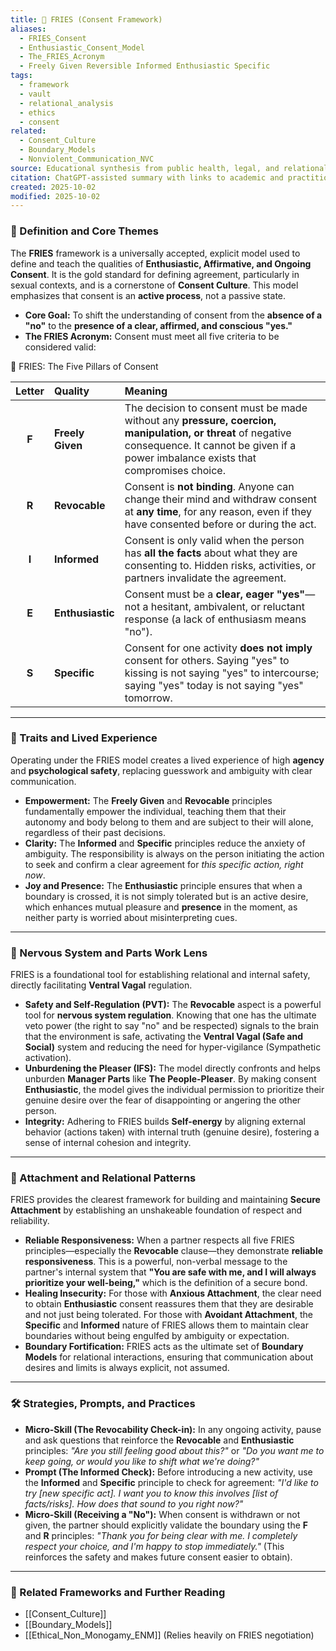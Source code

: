 ```yaml
---
title: 🍟 FRIES (Consent Framework)
aliases:
  - FRIES_Consent
  - Enthusiastic_Consent_Model
  - The_FRIES_Acronym
  - Freely Given Reversible Informed Enthusiastic Specific
tags:
  - framework
  - vault
  - relational_analysis
  - ethics
  - consent
related:
  - Consent_Culture
  - Boundary_Models
  - Nonviolent_Communication_NVC
source: Educational synthesis from public health, legal, and relational sources
citation: ChatGPT-assisted summary with links to academic and practitioner materials
created: 2025-10-02
modified: 2025-10-02
---
```


<!-- @format -->

### 🧩 Definition and Core Themes

The **FRIES** framework is a universally accepted, explicit model used to define and teach the qualities of **Enthusiastic, Affirmative, and Ongoing Consent**. It is the gold standard for defining agreement, particularly in sexual contexts, and is a cornerstone of **Consent Culture**. This model emphasizes that consent is an **active process**, not a passive state.

- **Core Goal:** To shift the understanding of consent from the **absence of a "no"** to the **presence of a clear, affirmed, and conscious "yes."**
- **The FRIES Acronym:** Consent must meet all five criteria to be considered valid:

🍟 FRIES: The Five Pillars of Consent

| Letter | Quality          | Meaning                                                                                                                                                                                           |
| :----: | :--------------- | :------------------------------------------------------------------------------------------------------------------------------------------------------------------------------------------------ |
| **F**  | **Freely Given** | The decision to consent must be made without any **pressure, coercion, manipulation, or threat** of negative consequence. It cannot be given if a power imbalance exists that compromises choice. |
| **R**  | **Revocable**    | Consent is **not binding**. Anyone can change their mind and withdraw consent at **any time**, for any reason, even if they have consented before or during the act.                              |
| **I**  | **Informed**     | Consent is only valid when the person has **all the facts** about what they are consenting to. Hidden risks, activities, or partners invalidate the agreement.                                    |
| **E**  | **Enthusiastic** | Consent must be a **clear, eager "yes"**—not a hesitant, ambivalent, or reluctant response (a lack of enthusiasm means "no").                                                                     |
| **S**  | **Specific**     | Consent for one activity **does not imply** consent for others. Saying "yes" to kissing is not saying "yes" to intercourse; saying "yes" today is not saying "yes" tomorrow.                      |

---

### 🌿 Traits and Lived Experience

Operating under the FRIES model creates a lived experience of high **agency** and **psychological safety**, replacing guesswork and ambiguity with clear communication.

- **Empowerment:** The **Freely Given** and **Revocable** principles fundamentally empower the individual, teaching them that their autonomy and body belong to them and are subject to their will alone, regardless of their past decisions.
- **Clarity:** The **Informed** and **Specific** principles reduce the anxiety of ambiguity. The responsibility is always on the person initiating the action to seek and confirm a clear agreement for _this specific action, right now_.
- **Joy and Presence:** The **Enthusiastic** principle ensures that when a boundary is crossed, it is not simply tolerated but is an active desire, which enhances mutual pleasure and **presence** in the moment, as neither party is worried about misinterpreting cues.

---

### 🧠 Nervous System and Parts Work Lens

FRIES is a foundational tool for establishing relational and internal safety, directly facilitating **Ventral Vagal** regulation.

- **Safety and Self-Regulation (PVT):** The **Revocable** aspect is a powerful tool for **nervous system regulation**. Knowing that one has the ultimate veto power (the right to say "no" and be respected) signals to the brain that the environment is safe, activating the **Ventral Vagal (Safe and Social)** system and reducing the need for hyper-vigilance (Sympathetic activation).
- **Unburdening the Pleaser (IFS):** The model directly confronts and helps unburden **Manager Parts** like **The People-Pleaser**. By making consent **Enthusiastic**, the model gives the individual permission to prioritize their genuine desire over the fear of disappointing or angering the other person.
- **Integrity:** Adhering to FRIES builds **Self-energy** by aligning external behavior (actions taken) with internal truth (genuine desire), fostering a sense of internal cohesion and integrity.

---

### 💞 Attachment and Relational Patterns

FRIES provides the clearest framework for building and maintaining **Secure Attachment** by establishing an unshakeable foundation of respect and reliability.

- **Reliable Responsiveness:** When a partner respects all five FRIES principles—especially the **Revocable** clause—they demonstrate **reliable responsiveness**. This is a powerful, non-verbal message to the partner's internal system that **"You are safe with me, and I will always prioritize your well-being,"** which is the definition of a secure bond.
- **Healing Insecurity:** For those with **Anxious Attachment**, the clear need to obtain **Enthusiastic** consent reassures them that they are desirable and not just being tolerated. For those with **Avoidant Attachment**, the **Specific** and **Informed** nature of FRIES allows them to maintain clear boundaries without being engulfed by ambiguity or expectation.
- **Boundary Fortification:** FRIES acts as the ultimate set of **Boundary Models** for relational interactions, ensuring that communication about desires and limits is always explicit, not assumed.

---

### 🛠️ Strategies, Prompts, and Practices

- **Micro-Skill (The Revocability Check-in):** In any ongoing activity, pause and ask questions that reinforce the **Revocable** and **Enthusiastic** principles: _"Are you still feeling good about this?"_ or _"Do you want me to keep going, or would you like to shift what we're doing?"_
- **Prompt (The Informed Check):** Before introducing a new activity, use the **Informed** and **Specific** principle to check for agreement: _"I'd like to try [new specific act]. I want you to know this involves [list of facts/risks]. How does that sound to you right now?"_
- **Micro-Skill (Receiving a "No"):** When consent is withdrawn or not given, the partner should explicitly validate the boundary using the **F** and **R** principles: _"Thank you for being clear with me. I completely respect your choice, and I'm happy to stop immediately."_ (This reinforces the safety and makes future consent easier to obtain).

---

### 🔗 Related Frameworks and Further Reading

- [[Consent_Culture]]
- [[Boundary_Models]]
- [[Ethical_Non_Monogamy_ENM]] (Relies heavily on FRIES negotiation)
